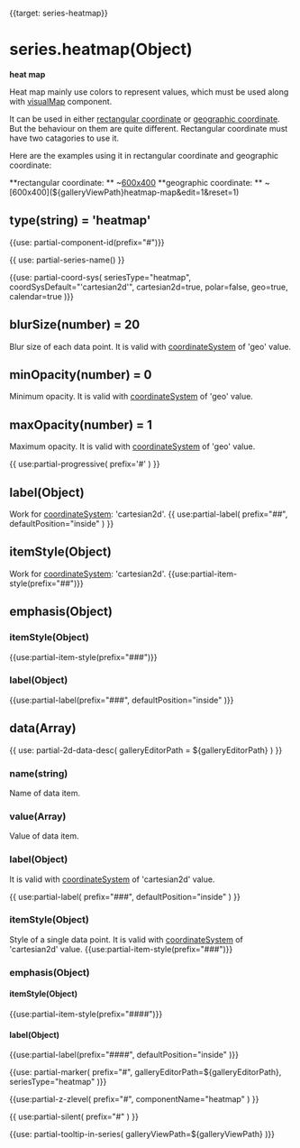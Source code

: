 
{{target: series-heatmap}}

# series.heatmap(Object)
**heat map**

Heat map mainly use colors to represent values, which must be used along with [visualMap](~visualMap) component.

It can be used in either [rectangular coordinate](~grid) or [geographic coordinate](~geo). But the behaviour on them are quite different. Rectangular coordinate must have two catagories to use it.

Here are the examples using it in rectangular coordinate and geographic coordinate:

**rectangular coordinate: **
~[600x400](${galleryViewPath}heatmap-cartesian&edit=1&reset=1)
**geographic coordinate: **
~[600x400](${galleryViewPath}heatmap-map&edit=1&reset=1)

## type(string) = 'heatmap'

{{use: partial-component-id(prefix="#")}}

{{ use: partial-series-name() }}

{{use: partial-coord-sys(
    seriesType="heatmap",
    coordSysDefault="'cartesian2d'",
    cartesian2d=true,
    polar=false,
    geo=true,
    calendar=true
)}}

## blurSize(number) = 20
Blur size of each data point. It is valid with [coordinateSystem](~series-heatmap.coordinateSystem) of 'geo' value.

## minOpacity(number) = 0

Minimum opacity. It is valid with [coordinateSystem](~series-heatmap.coordinateSystem) of 'geo' value.

## maxOpacity(number) = 1

Maximum opacity. It is valid with [coordinateSystem](~series-heatmap.coordinateSystem) of 'geo' value.


{{ use:partial-progressive(
    prefix='#'
) }}

## label(Object)
Work for [coordinateSystem](~series-heatmap.coordinateSystem): 'cartesian2d'.
{{ use:partial-label(
    prefix="##",
    defaultPosition="inside"
) }}

## itemStyle(Object)
Work for [coordinateSystem](~series-heatmap.coordinateSystem): 'cartesian2d'.
{{use:partial-item-style(prefix="##")}}


## emphasis(Object)

### itemStyle(Object)
{{use:partial-item-style(prefix="###")}}
### label(Object)
{{use:partial-label(prefix="###",
    defaultPosition="inside"
)}}


## data(Array)

{{ use: partial-2d-data-desc(
    galleryEditorPath = ${galleryEditorPath}
) }}

### name(string)
Name of data item.

### value(Array)
Value of data item.

### label(Object)
It is valid with [coordinateSystem](~series-heatmap.coordinateSystem) of 'cartesian2d' value.

{{ use:partial-label(
    prefix="###",
    defaultPosition="inside"
) }}

### itemStyle(Object)
Style of a single data point. It is valid with [coordinateSystem](~series-heatmap.coordinateSystem) of 'cartesian2d' value.
{{use:partial-item-style(prefix="###")}}

### emphasis(Object)

#### itemStyle(Object)
{{use:partial-item-style(prefix="####")}}

#### label(Object)
{{use:partial-label(prefix="####",
    defaultPosition="inside"
)}}

{{use: partial-marker(
    prefix="#",
    galleryEditorPath=${galleryEditorPath},
    seriesType="heatmap"
)}}

{{use:partial-z-zlevel(
    prefix="#",
    componentName="heatmap"
) }}

{{ use:partial-silent(
    prefix="#"
) }}


{{use: partial-tooltip-in-series(
    galleryViewPath=${galleryViewPath}
)}}
